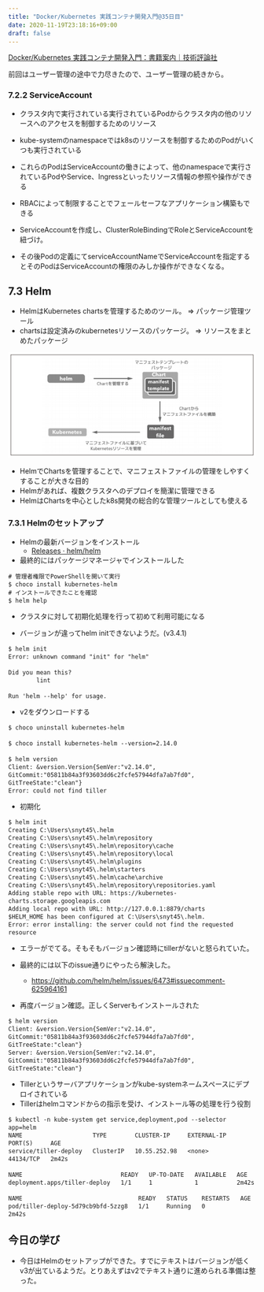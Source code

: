 ```yaml
---
title: "Docker/Kubernetes 実践コンテナ開発入門@35日目"
date: 2020-11-19T23:18:16+09:00
draft: false
---
```


[Docker/Kubernetes 実践コンテナ開発入門：書籍案内｜技術評論社](https://gihyo.jp/book/2018/978-4-297-10033-9)

前回はユーザー管理の途中で力尽きたので、ユーザー管理の続きから。

###	7.2.2 ServiceAccount
* クラスタ内で実行されている実行されているPodからクラスタ内の他のリソースへのアクセスを制御するためのリソース
* kube-systemのnamespaceではk8sのリソースを制御するためのPodがいくつも実行されている
* これらのPodはServiceAccountの働きによって、他のnamespaceで実行されているPodやService、Ingressといったリソース情報の参照や操作ができる
* RBACによって制限することでフェールセーフなアプリケーション構築もできる

* ServiceAccountを作成し、ClusterRoleBindingでRoleとServiceAccountを紐づけ。
* その後Podの定義にてserviceAccountNameでServiceAccountを指定するとそのPodはServiceAccountの権限のみしか操作ができなくなる。

## 7.3 Helm
* HelmはKubernetes chartsを管理するためのツール。 => パッケージ管理ツール
* chartsは設定済みのkubernetesリソースのパッケージ。 => リソースをまとめたパッケージ

![Helmとchartsの関係](helm-charts.png)

* HelmでChartsを管理することで、マニフェストファイルの管理をしやすくすることが大きな目的
* Helmがあれば、複数クラスタへのデプロイを簡潔に管理できる
* HelmはChartsを中心としたk8s開発の総合的な管理ツールとしても使える

### 7.3.1 Helmのセットアップ
* Helmの最新バージョンをインストール
  * [Releases · helm/helm](https://github.com/helm/helm/releases)
* 最終的にはパッケージマネージャでインストールした
```
# 管理者権限でPowerShellを開いて実行
$ choco install kubernetes-helm
# インストールできたことを確認
$ helm help
```
* クラスタに対して初期化処理を行って初めて利用可能になる

* バージョンが違ってhelm initできないようだ。(v3.4.1)
```
$ helm init
Error: unknown command "init" for "helm"

Did you mean this?
        lint

Run 'helm --help' for usage.
```

* v2をダウンロードする
```
$ choco uninstall kubernetes-helm

$ choco install kubernetes-helm --version=2.14.0

$ helm version
Client: &version.Version{SemVer:"v2.14.0", GitCommit:"05811b84a3f93603dd6c2fcfe57944dfa7ab7fd0", GitTreeState:"clean"}
Error: could not find tiller
```

* 初期化
```
$ helm init
Creating C:\Users\snyt45\.helm
Creating C:\Users\snyt45\.helm\repository
Creating C:\Users\snyt45\.helm\repository\cache
Creating C:\Users\snyt45\.helm\repository\local
Creating C:\Users\snyt45\.helm\plugins
Creating C:\Users\snyt45\.helm\starters
Creating C:\Users\snyt45\.helm\cache\archive
Creating C:\Users\snyt45\.helm\repository\repositories.yaml
Adding stable repo with URL: https://kubernetes-charts.storage.googleapis.com
Adding local repo with URL: http://127.0.0.1:8879/charts
$HELM_HOME has been configured at C:\Users\snyt45\.helm.
Error: error installing: the server could not find the requested resource
```

* エラーがでてる。そもそもバージョン確認時にtillerがないと怒られていた。
* 最終的には以下のissue通りにやったら解決した。
  * https://github.com/helm/helm/issues/6473#issuecomment-625964161

* 再度バージョン確認。正しくServerもインストールされた
```
$ helm version
Client: &version.Version{SemVer:"v2.14.0", GitCommit:"05811b84a3f93603dd6c2fcfe57944dfa7ab7fd0", GitTreeState:"clean"}
Server: &version.Version{SemVer:"v2.14.0", GitCommit:"05811b84a3f93603dd6c2fcfe57944dfa7ab7fd0", GitTreeState:"clean"}
```

* Tillerというサーバアプリケーションがkube-systemネームスペースにデプロイされている
* Tillerはhelmコマンドからの指示を受け、インストール等の処理を行う役割
```
$ kubectl -n kube-system get service,deployment,pod --selector app=helm
NAME                    TYPE        CLUSTER-IP     EXTERNAL-IP   PORT(S)     AGE
service/tiller-deploy   ClusterIP   10.55.252.98   <none>        44134/TCP   2m42s

NAME                            READY   UP-TO-DATE   AVAILABLE   AGE
deployment.apps/tiller-deploy   1/1     1            1           2m42s

NAME                                 READY   STATUS    RESTARTS   AGE
pod/tiller-deploy-5d79cb9bfd-5zzg8   1/1     Running   0          2m42s
```

## 今日の学び
* 今日はHelmのセットアップができた。すでにテキストはバージョンが低くv3が出ているようだ。とりあえずはv2でテキスト通りに進められる準備は整った。

